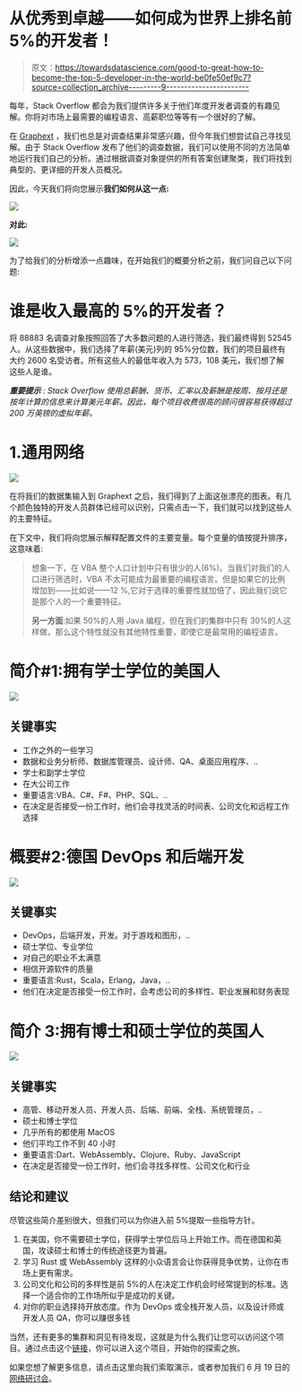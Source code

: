 # 从优秀到卓越——如何成为世界上排名前 5%的开发者！

> 原文：<https://towardsdatascience.com/good-to-great-how-to-become-the-top-5-developer-in-the-world-be0fe50ef9c7?source=collection_archive---------9----------------------->

每年，Stack Overflow 都会为我们提供许多关于他们年度开发者调查的有趣见解。你将对市场上最需要的编程语言、高薪职位等等有一个很好的了解。

在 [Graphext](https://graphext.com/) ，我们也总是对调查结果非常感兴趣，但今年我们想尝试自己寻找见解。由于 Stack Overflow 发布了他们的调查数据，我们可以使用不同的方法简单地运行我们自己的分析。通过根据调查对象提供的所有答案创建聚类，我们将找到典型的、更详细的开发人员概况。

因此，今天我们将向您展示**我们如何从这一点:**

![](img/36c1c67132956212b05fa439d0733955.png)

**对此:**

![](img/ef642a71d978a6ea8dad1b06f12bc9bc.png)

为了给我们的分析增添一点趣味，在开始我们的概要分析之前，我们问自己以下问题:

# 谁是收入最高的 5%的开发者？

将 88883 名调查对象按照回答了大多数问题的人进行筛选，我们最终得到 52545 人。从这些数据中，我们选择了年薪(美元)列的 95%分位数，我们的项目最终有大约 2600 名受访者。所有这些人的最低年收入为 573，108 美元，我们想了解这些人是谁。

***重要提示*** *: Stack Overflow 使用总薪酬、货币、汇率以及薪酬是按周、按月还是按年计算的信息来计算美元年薪。因此，每个项目收费很高的顾问很容易获得超过 200 万英镑的虚拟年薪。*

# 1.通用网络

![](img/478a1a7b5aca2ed0e379d1eb01e56804.png)

在将我们的数据集输入到 Graphext 之后，我们得到了上面这张漂亮的图表。有几个颜色独特的开发人员群体已经可以识别，只需点击一下，我们就可以找到这些人的主要特征。

在下文中，我们将向您展示解释配置文件的主要变量。每个变量的值按提升排序，这意味着:

> 想象一下，在 VBA 整个人口计划中只有很少的人(6%)。当我们对我们的人口进行筛选时，VBA 不太可能成为最重要的编程语言。但是如果它的比例增加到——比如说——12 %,它对于选择的重要性就加倍了，因此我们说它是那个人的一个重要特征。
> 
> **另一方面**:如果 50%的人用 Java 编程，但在我们的集群中只有 30%的人这样做，那么这个特性就没有其他特性重要，即使它是最常用的编程语言。

# 简介#1:拥有学士学位的美国人

![](img/bc2a550dcfadef27d86a468b44c3d900.png)

## 关键事实

*   工作之外的一些学习
*   数据和业务分析师、数据库管理员、设计师、QA、桌面应用程序、..
*   学士和副学士学位
*   在大公司工作
*   重要语言:VBA、C#、F#、PHP、SQL、..
*   在决定是否接受一份工作时，他们会寻找灵活的时间表、公司文化和远程工作选择

# 概要#2:德国 DevOps 和后端开发

![](img/0d022a1a0a7b7bc457e4621ac14589b9.png)

## 关键事实

*   DevOps，后端开发，开发。对于游戏和图形，..
*   硕士学位、专业学位
*   对自己的职业不太满意
*   相信开源软件的质量
*   重要语言:Rust，Scala，Erlang，Java，..
*   他们在决定是否接受一份工作时，会考虑公司的多样性、职业发展和财务表现

# 简介 3:拥有博士和硕士学位的英国人

![](img/64c06443490710d143828c3b0f3468d6.png)

## 关键事实

*   高管、移动开发人员、开发人员、后端、前端、全栈、系统管理员，..
*   硕士和博士学位
*   几乎所有的都使用 MacOS
*   他们平均工作不到 40 小时
*   重要语言:Dart、WebAssembly、Clojure、Ruby、JavaScript
*   在决定是否接受一份工作时，他们会寻找多样性、公司文化和行业

## 结论和建议

尽管这些简介差别很大，但我们可以为你进入前 5%提取一些指导方针。

1.  在美国，你不需要硕士学位，获得学士学位后马上开始工作。而在德国和英国，攻读硕士和博士的传统途径更为普遍。
2.  学习 Rust 或 WebAssembly 这样的小众语言会让你获得竞争优势，让你在市场上更有需求。
3.  公司文化和公司的多样性是前 5%的人在决定工作机会时经常提到的标准。选择一个适合你的工作场所似乎是成功的关键。
4.  对你的职业选择持开放态度。作为 DevOps 或全栈开发人员，以及设计师或开发人员 QA，你可以赚很多钱

当然，还有更多的集群和洞见有待发现，这就是为什么我们让您可以访问这个项目。通过点击这个[链接](https://public.graphext.com/d5e62f5f0020e10c/index.html)，你可以进入这个项目，开始你的探索之旅。

如果您想了解更多信息，请点击这里向我们索取演示，或者参加我们 6 月 19 日的[网络研讨会](https://www.eventbrite.co.uk/e/graphext-webinar-apply-data-science-to-transform-your-marketing-analytics-tickets-62909784860)。